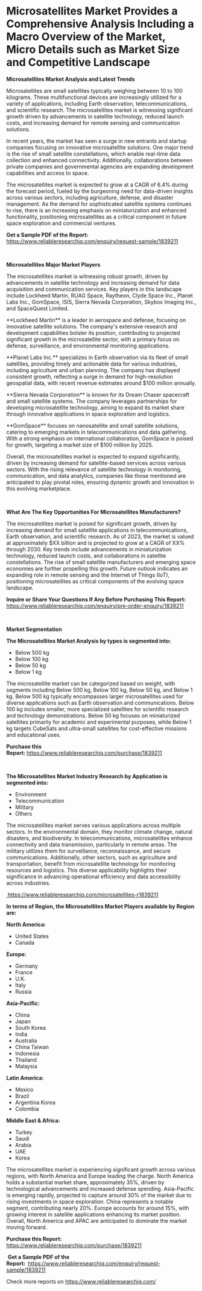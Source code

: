 <p><h1>Microsatellites Market Provides a Comprehensive Analysis Including a Macro Overview of the Market, Micro Details such as Market Size and Competitive Landscape</h1></p><p><strong>Microsatellites Market Analysis and Latest Trends</strong></p>
<p><p>Microsatellites are small satellites typically weighing between 10 to 100 kilograms. These multifunctional devices are increasingly utilized for a variety of applications, including Earth observation, telecommunications, and scientific research. The microsatellites market is witnessing significant growth driven by advancements in satellite technology, reduced launch costs, and increasing demand for remote sensing and communication solutions.</p><p>In recent years, the market has seen a surge in new entrants and startup companies focusing on innovative microsatellite solutions. One major trend is the rise of small satellite constellations, which enable real-time data collection and enhanced connectivity. Additionally, collaborations between private companies and governmental agencies are expanding development capabilities and access to space.</p><p>The microsatellites market is expected to grow at a CAGR of 6.4% during the forecast period, fueled by the burgeoning need for data-driven insights across various sectors, including agriculture, defense, and disaster management. As the demand for sophisticated satellite systems continues to rise, there is an increasing emphasis on miniaturization and enhanced functionality, positioning microsatellites as a critical component in future space exploration and commercial ventures.</p></p>
<p><strong>Get a Sample PDF of the Report:&nbsp;</strong> <a href="https://www.reliableresearchiq.com/enquiry/request-sample/1839211?utm_campaign=2754&utm_medium=2&utm_source=Github&utm_content=ia&utm_term=10042025&utm_id=microsatellites">https://www.reliableresearchiq.com/enquiry/request-sample/1839211</a></p>
<p>&nbsp;</p>
<p><strong>Microsatellites Major Market Players</strong></p>
<p><p>The microsatellites market is witnessing robust growth, driven by advancements in satellite technology and increasing demand for data acquisition and communication services. Key players in this landscape include Lockheed Martin, RUAG Space, Raytheon, Clyde Space Inc., Planet Labs Inc., GomSpace, ISIS, Sierra Nevada Corporation, Skybox Imaging Inc., and SpaceQuest Limited.</p><p>**Lockheed Martin** is a leader in aerospace and defense, focusing on innovative satellite solutions. The company's extensive research and development capabilities bolster its position, contributing to projected significant growth in the microsatellite sector, with a primary focus on defense, surveillance, and environmental monitoring applications.</p><p>**Planet Labs Inc.** specializes in Earth observation via its fleet of small satellites, providing timely and actionable data for various industries, including agriculture and urban planning. The company has displayed consistent growth, reflecting a surge in demand for high-resolution geospatial data, with recent revenue estimates around $100 million annually.</p><p>**Sierra Nevada Corporation** is known for its Dream Chaser spacecraft and small satellite systems. The company leverages partnerships for developing microsatellite technology, aiming to expand its market share through innovative applications in space exploration and logistics.</p><p>**GomSpace** focuses on nanosatellite and small satellite solutions, catering to emerging markets in telecommunications and data gathering. With a strong emphasis on international collaboration, GomSpace is poised for growth, targeting a market size of $100 million by 2025.</p><p>Overall, the microsatellites market is expected to expand significantly, driven by increasing demand for satellite-based services across various sectors. With the rising relevance of satellite technology in monitoring, communication, and data analytics, companies like those mentioned are anticipated to play pivotal roles, ensuring dynamic growth and innovation in this evolving marketplace.</p></p>
<p>&nbsp;</p>
<p><strong>What Are The Key Opportunities For Microsatellites Manufacturers?</strong></p>
<p><p>The microsatellites market is poised for significant growth, driven by increasing demand for small satellite applications in telecommunications, Earth observation, and scientific research. As of 2023, the market is valued at approximately $XX billion and is projected to grow at a CAGR of XX% through 2030. Key trends include advancements in miniaturization technology, reduced launch costs, and collaborations in satellite constellations. The rise of small satellite manufacturers and emerging space economies are further propelling this growth. Future outlook indicates an expanding role in remote sensing and the Internet of Things (IoT), positioning microsatellites as critical components of the evolving space landscape.</p></p>
<p><strong>Inquire or Share Your Questions If Any Before Purchasing This Report:</strong> <a href="https://www.reliableresearchiq.com/enquiry/pre-order-enquiry/1839211?utm_campaign=2754&utm_medium=2&utm_source=Github&utm_content=ia&utm_term=10042025&utm_id=microsatellites">https://www.reliableresearchiq.com/enquiry/pre-order-enquiry/1839211</a></p>
<p>&nbsp;</p>
<p><strong>Market Segmentation</strong></p>
<p><strong>The Microsatellites Market Analysis by types is segmented into:</strong></p>
<p><ul><li>Below 500 kg</li><li>Below 100 kg</li><li>Below 50 kg</li><li>Below 1 kg</li></ul></p>
<p><p>The microsatellite market can be categorized based on weight, with segments including Below 500 kg, Below 100 kg, Below 50 kg, and Below 1 kg. Below 500 kg typically encompasses larger microsatellites used for diverse applications such as Earth observation and communications. Below 100 kg includes smaller, more specialized satellites for scientific research and technology demonstrations. Below 50 kg focuses on miniaturized satellites primarily for academic and experimental purposes, while Below 1 kg targets CubeSats and ultra-small satellites for cost-effective missions and educational uses.</p></p>
<p><strong>Purchase this Report:&nbsp;</strong><a href="https://www.reliableresearchiq.com/purchase/1839211?utm_campaign=2754&utm_medium=2&utm_source=Github&utm_content=ia&utm_term=10042025&utm_id=microsatellites">https://www.reliableresearchiq.com/purchase/1839211</a></p>
<p>&nbsp;</p>
<p><strong>The Microsatellites Market Industry Research by Application is segmented into:</strong></p>
<p><ul><li>Environment</li><li>Telecommunication</li><li>Military</li><li>Others</li></ul></p>
<p><p>The microsatellites market serves various applications across multiple sectors. In the environmental domain, they monitor climate change, natural disasters, and biodiversity. In telecommunications, microsatellites enhance connectivity and data transmission, particularly in remote areas. The military utilizes them for surveillance, reconnaissance, and secure communications. Additionally, other sectors, such as agriculture and transportation, benefit from microsatellite technology for monitoring resources and logistics. This diverse applicability highlights their significance in advancing operational efficiency and data accessibility across industries.</p></p>
<p><a href="https://www.reliableresearchiq.com/microsatellites-r1839211?utm_campaign=2754&utm_medium=2&utm_source=Github&utm_content=ia&utm_term=10042025&utm_id=microsatellites">&nbsp;https://www.reliableresearchiq.com/microsatellites-r1839211</a></p>
<p><strong>In terms of Region, the Microsatellites Market Players available by Region are:</strong></p>
<p>
    <p> <strong> North America: </strong>
        <ul>
            <li>United States</li>
            <li>Canada</li>
        </ul>
        </p> 
    <p> <strong> Europe: </strong>
        <ul>
            <li>Germany</li>
            <li>France</li>
            <li>U.K.</li>
            <li>Italy</li>
            <li>Russia</li>
        </ul>
        </p> 
    <p> <strong> Asia-Pacific: </strong>
        <ul>
            <li>China</li>
            <li>Japan</li>
            <li>South Korea</li>
            <li>India</li>
            <li>Australia</li>
            <li>China Taiwan</li>
            <li>Indonesia</li>
            <li>Thailand</li>
            <li>Malaysia</li>
        </ul>
        </p> 
    <p> <strong> Latin America: </strong>
        <ul>
            <li>Mexico</li>
            <li>Brazil</li>
            <li>Argentina Korea</li>
            <li>Colombia</li>
        </ul>
        </p> 
    <p> <strong> Middle East & Africa: </strong>
        <ul>
            <li>Turkey</li>
            <li>Saudi</li>
            <li>Arabia</li>
            <li>UAE</li>
            <li>Korea</li>
        </ul>
    </p>
    </p>
<p><p>The microsatellites market is experiencing significant growth across various regions, with North America and Europe leading the charge. North America holds a substantial market share, approximately 35%, driven by technological advancements and increased defense spending. Asia-Pacific is emerging rapidly, projected to capture around 30% of the market due to rising investments in space exploration. China represents a notable segment, contributing nearly 20%. Europe accounts for around 15%, with growing interest in satellite applications enhancing its market position. Overall, North America and APAC are anticipated to dominate the market moving forward.</p></p>
<p><strong>Purchase this Report: </strong><a href="https://www.reliableresearchiq.com/purchase/1839211?utm_campaign=2754&utm_medium=2&utm_source=Github&utm_content=ia&utm_term=10042025&utm_id=microsatellites">https://www.reliableresearchiq.com/purchase/1839211</a></p>
<p>&nbsp;<strong>Get a Sample PDF of the Report:&nbsp;&nbsp;</strong><a href="https://www.reliableresearchiq.com/enquiry/request-sample/1839211?utm_campaign=2754&utm_medium=2&utm_source=Github&utm_content=ia&utm_term=10042025&utm_id=microsatellites">https://www.reliableresearchiq.com/enquiry/request-sample/1839211</a></p>
<p><strong></strong></p>
<p>Check more reports on <a href="https://www.reliableresearchiq.com/?utm_campaign=2754&utm_medium=2&utm_source=Github&utm_content=ia&utm_term=10042025&utm_id=microsatellites">https://www.reliableresearchiq.com/</a></p>
